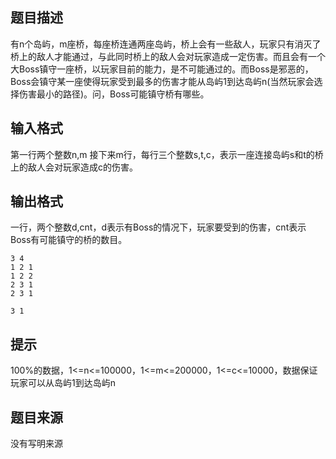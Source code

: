 


## 题目描述
有n个岛屿，m座桥，每座桥连通两座岛屿，桥上会有一些敌人，玩家只有消灭了桥上的敌人才能通过，与此同时桥上的敌人会对玩家造成一定伤害。而且会有一个大Boss镇守一座桥，以玩家目前的能力，是不可能通过的。而Boss是邪恶的，Boss会镇守某一座使得玩家受到最多的伤害才能从岛屿1到达岛屿n(当然玩家会选择伤害最小的路径)。问，Boss可能镇守桥有哪些。
## 输入格式
第一行两个整数n,m
接下来m行，每行三个整数s,t,c，表示一座连接岛屿s和t的桥上的敌人会对玩家造成c的伤害。
## 输出格式
一行，两个整数d,cnt，d表示有Boss的情况下，玩家要受到的伤害，cnt表示Boss有可能镇守的桥的数目。

```input1
3 4
1 2 1
1 2 2
2 3 1
2 3 1

```

```output1
3 1
```

## 提示
100%的数据，1<=n<=100000，1<=m<=200000，1<=c<=10000，数据保证玩家可以从岛屿1到达岛屿n
## 题目来源
没有写明来源


